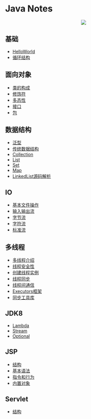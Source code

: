 # Java Notes

<p align="center">
<a href="https://pushy.site">
    <img src="https://i.loli.net/2019/01/05/5c306a5521c9e.png">
</a>
</p>

## 基础

* [HelloWorld](HelloWorld.md)
* [循环结构](circle.md)

## 面向对象

 * [类的构成](oop/constitution.md)
 * [修饰符](oop/modifier.md)
 * [多态性](oop/poly.md)
 * [接口](oop/interface.md)
 * [包](oop/package.md)

## 数据结构

 * [泛型](data-structure/generics.md)
 * [传统数据结构](data-structure/traditional.md)
 * [Collection](data-structure/collection.md)
 * [List](data-structure/List.md)
 * [Set](data-structure/Set.md)
 * [Map](data-structure/Map.md)
 * [LinkedList源码解析](sources/linked-list.md)

## IO

 * [基本文件操作](io/operate.md)
 * [输入输出流](io/io-stream.md)
 * [字节流](io/byte-stream.md)
 * [字符流](io/char-stream.md)
 * [标准流](io/std-stream.md)

## 多线程

 * [多线程介绍](thread/introduction.md)
 * [线程安全性](thread/thread-safety.md)
 * [创建线程实例](thread/create.md)
 * [线程同步](thread/sync.md)
 * [线程间通信](thread/communication.md)
 * [Executors框架](thread/executors.md)
 * [同步工具库](thread/tools.md)

## JDK8

 * [Lambda](java8/lambda.md)
 * [Stream](java8/stream.md)
 * [Optional](java8/optional.md)

## JSP

 * [结构](jsp/jsp-structure.md)
 * [基本语法](jsp/syntax.md)
 * [指令和行为](jsp/directive-action.md)
 * [内置对象](jsp/built-in.md)

## Servlet

 * [结构](servlet/structure.md)